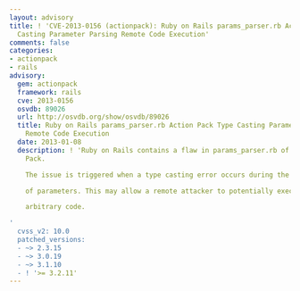 ```yaml
---
layout: advisory
title: ! 'CVE-2013-0156 (actionpack): Ruby on Rails params_parser.rb Action Pack Type
  Casting Parameter Parsing Remote Code Execution'
comments: false
categories:
- actionpack
- rails
advisory:
  gem: actionpack
  framework: rails
  cve: 2013-0156
  osvdb: 89026
  url: http://osvdb.org/show/osvdb/89026
  title: Ruby on Rails params_parser.rb Action Pack Type Casting Parameter Parsing
    Remote Code Execution
  date: 2013-01-08
  description: ! 'Ruby on Rails contains a flaw in params_parser.rb of the Action
    Pack.

    The issue is triggered when a type casting error occurs during the parsing

    of parameters. This may allow a remote attacker to potentially execute

    arbitrary code.

'
  cvss_v2: 10.0
  patched_versions:
  - ~> 2.3.15
  - ~> 3.0.19
  - ~> 3.1.10
  - ! '>= 3.2.11'
---
```

